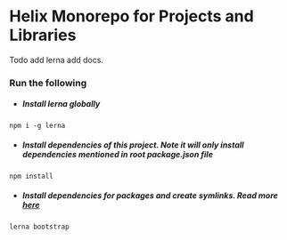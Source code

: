 # Helix Monorepo for Projects and Libraries
Todo add lerna add docs.


### Run the following

- ##### Install lerna globally 
`npm i -g lerna`
- ##### Install dependencies of this project. Note it will only install dependencies mentioned in root package.json file
`npm install`
- ##### Install dependencies for packages and create symlinks. Read more [here](https://github.com/lerna/lerna/tree/master/commands/bootstrap#readme)
`lerna bootstrap` 
